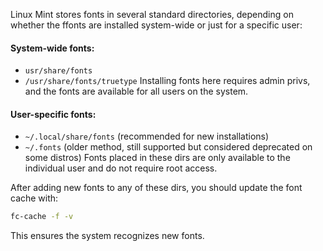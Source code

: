 Linux Mint stores fonts in several standard directories, depending on whether the ffonts are installed system-wide or just for a specific user:

#### System-wide fonts:
- `usr/share/fonts`
- `/usr/share/fonts/truetype`
Installing fonts here requires admin privs, and the fonts are available for all users on the system. 

#### User-specific fonts:
- `~/.local/share/fonts` (recommended for new installations)
- `~/.fonts` (older method, still supported but considered deprecated on some distros)
Fonts placed in these dirs are only available to the individual user and do not require root access.

After adding new fonts to any of these dirs, you should update the font cache with:
``` bash
fc-cache -f -v
```
This ensures the system recognizes new fonts. 
